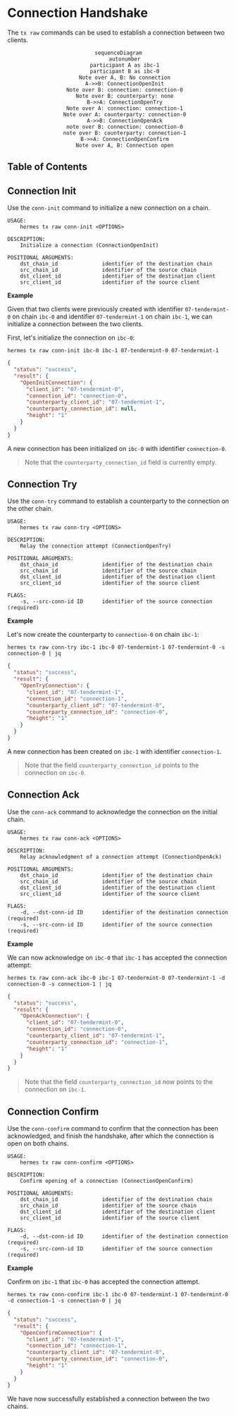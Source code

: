# Connection Handshake

The `tx raw` commands can be used to establish a connection between two clients.

<center>

```mermaid
sequenceDiagram
    autonumber
    participant A as ibc-1
    participant B as ibc-0
    Note over A, B: No connection
    A->>B: ConnectionOpenInit
    Note over B: connection: connection-0
    Note over B: counterparty: none
    B->>A: ConnectionOpenTry
    Note over A: connection: connection-1
    Note over A: counterparty: connection-0
    A->>B: ConnectionOpenAck
    note over B: connection: connection-0
    note over B: counterparty: connection-1
    B->>A: ConnectionOpenConfirm
    Note over A, B: Connection open
```

</center>

## Table of Contents

<!-- toc -->

## Connection Init

Use the `conn-init` command to initialize a new connection on a chain.

```shell
USAGE:
    hermes tx raw conn-init <OPTIONS>

DESCRIPTION:
    Initialize a connection (ConnectionOpenInit)

POSITIONAL ARGUMENTS:
    dst_chain_id              identifier of the destination chain
    src_chain_id              identifier of the source chain
    dst_client_id             identifier of the destination client
    src_client_id             identifier of the source client
```

__Example__

Given that two clients were previously created with identifier `07-tendermint-0` on chain `ibc-0` and
identifier `07-tendermint-1` on chain `ibc-1`, we can initialize a connection between the two clients.

First, let's initialize the connection on `ibc-0`:

```shell
hermes tx raw conn-init ibc-0 ibc-1 07-tendermint-0 07-tendermint-1
```

```json
{
  "status": "success",
  "result": {
    "OpenInitConnection": {
      "client_id": "07-tendermint-0",
      "connection_id": "connection-0",
      "counterparty_client_id": "07-tendermint-1",
      "counterparty_connection_id": null,
      "height": "1"
    }
  }
}
```

A new connection has been initialized on `ibc-0` with identifier `connection-0`.

> Note that the `counterparty_connection_id` field is currently empty.


## Connection Try

Use the `conn-try` command to establish a counterparty to the connection on the other chain.

```shell
USAGE:
    hermes tx raw conn-try <OPTIONS>

DESCRIPTION:
    Relay the connection attempt (ConnectionOpenTry)

POSITIONAL ARGUMENTS:
    dst_chain_id              identifier of the destination chain
    src_chain_id              identifier of the source chain
    dst_client_id             identifier of the destination client
    src_client_id             identifier of the source client

FLAGS:
    -s, --src-conn-id ID      identifier of the source connection (required)
```

__Example__

Let's now create the counterparty to `connection-0` on chain `ibc-1`:

```shell
hermes tx raw conn-try ibc-1 ibc-0 07-tendermint-1 07-tendermint-0 -s connection-0 | jq
```

```json
{
  "status": "success",
  "result": {
    "OpenTryConnection": {
      "client_id": "07-tendermint-1",
      "connection_id": "connection-1",
      "counterparty_client_id": "07-tendermint-0",
      "counterparty_connection_id": "connection-0",
      "height": "1"
    }
  }
}
```

A new connection has been created on `ibc-1` with identifier `connection-1`.

> Note that the field `counterparty_connection_id` points to the connection on `ibc-0`.


## Connection Ack

Use the `conn-ack` command to acknowledge the connection on the initial chain.

```shell
USAGE:
    hermes tx raw conn-ack <OPTIONS>

DESCRIPTION:
    Relay acknowledgment of a connection attempt (ConnectionOpenAck)

POSITIONAL ARGUMENTS:
    dst_chain_id              identifier of the destination chain
    src_chain_id              identifier of the source chain
    dst_client_id             identifier of the destination client
    src_client_id             identifier of the source client

FLAGS:
    -d, --dst-conn-id ID      identifier of the destination connection (required)
    -s, --src-conn-id ID      identifier of the source connection (required)
```

__Example__

We can now acknowledge on `ibc-0` that `ibc-1` has accepted the connection attempt:

```shell
hermes tx raw conn-ack ibc-0 ibc-1 07-tendermint-0 07-tendermint-1 -d connection-0 -s connection-1 | jq
```

```json
{
  "status": "success",
  "result": {
    "OpenAckConnection": {
      "client_id": "07-tendermint-0",
      "connection_id": "connection-0",
      "counterparty_client_id": "07-tendermint-1",
      "counterparty_connection_id": "connection-1",
      "height": "1"
    }
  }
}
```

> Note that the field `counterparty_connection_id` now points to the connection on `ibc-1`.


## Connection Confirm

Use the `conn-confirm` command to confirm that the connection has been acknowledged,
and finish the handshake, after which the connection is open on both chains.

```shell
USAGE:
    hermes tx raw conn-confirm <OPTIONS>

DESCRIPTION:
    Confirm opening of a connection (ConnectionOpenConfirm)

POSITIONAL ARGUMENTS:
    dst_chain_id              identifier of the destination chain
    src_chain_id              identifier of the source chain
    dst_client_id             identifier of the destination client
    src_client_id             identifier of the source client

FLAGS:
    -d, --dst-conn-id ID      identifier of the destination connection (required)
    -s, --src-conn-id ID      identifier of the source connection (required)
```

__Example__

Confirm on `ibc-1` that `ibc-0` has accepted the connection attempt.

```shell
hermes tx raw conn-confirm ibc-1 ibc-0 07-tendermint-1 07-tendermint-0 -d connection-1 -s connection-0 | jq
```

```json
{
  "status": "success",
  "result": {
    "OpenConfirmConnection": {
      "client_id": "07-tendermint-1",
      "connection_id": "connection-1",
      "counterparty_client_id": "07-tendermint-0",
      "counterparty_connection_id": "connection-0",
      "height": "1"
    }
  }
}
```

We have now successfully established a connection between the two chains.

